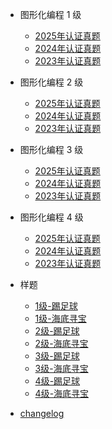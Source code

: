 <!-- docs/_sidebar.md -->

- 图形化编程 1 级

  - [2025年认证真题](scratch-2025-01.md "CCF GESP 2025年 图形化编程认证")
  - [2024年认证真题](scratch-2024-01.md "CCF GESP 2024年 图形化编程认证")
  - [2023年认证真题](scratch-2023-01.md "CCF GESP 2023年 图形化编程认证")

- 图形化编程 2 级

  - [2025年认证真题](scratch-2025-02.md "CCF GESP 2025年 图形化编程认证")
  - [2024年认证真题](scratch-2024-02.md "The greatest guide in the world")
  - [2023年认证真题](scratch-2023-02.md "The greatest guide in the world")

- 图形化编程 3 级

  - [2025年认证真题](guide.md "The greatest guide in the world")
  - [2024年认证真题](guide.md "The greatest guide in the world")
  - [2023年认证真题](guide.md "The greatest guide in the world")

- 图形化编程 4 级

  - [2025年认证真题](guide.md "The greatest guide in the world")
  - [2024年认证真题](guide.md "The greatest guide in the world")
  - [2023年认证真题](guide.md "The greatest guide in the world")

- 样题

  - [1级-踢足球](guide.md "The greatest guide in the world")
  - [1级-海底寻宝](guide.md "The greatest guide in the world")
  - [2级-踢足球](guide.md "The greatest guide in the world")
  - [2级-海底寻宝](guide.md "The greatest guide in the world")
  - [3级-踢足球](guide.md "The greatest guide in the world")
  - [3级-海底寻宝](guide.md "The greatest guide in the world")
  - [4级-踢足球](guide.md "The greatest guide in the world")
  - [4级-海底寻宝](guide.md "The greatest guide in the world")

- [changelog](chagelog.md)
